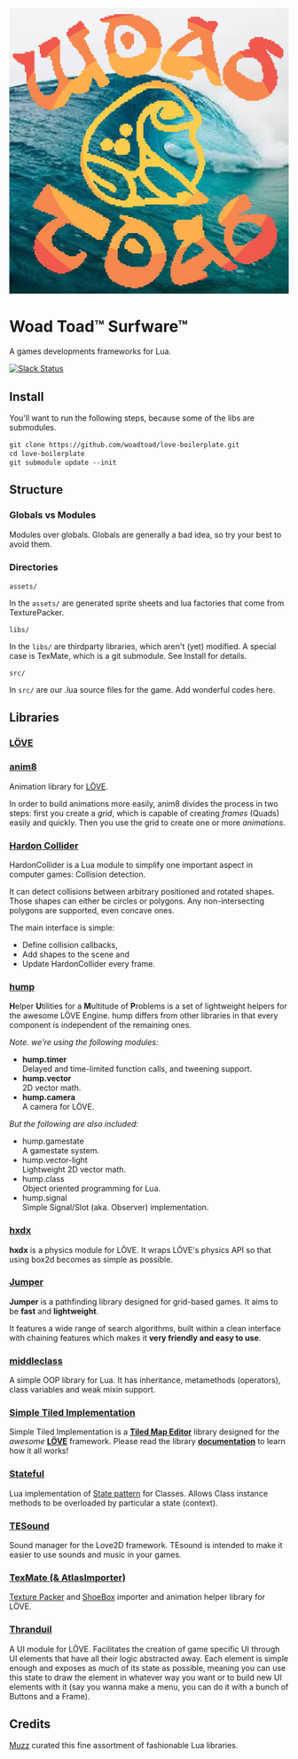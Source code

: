 ![surfware xoxo](./assets//surfware.jpg)

# Woad Toad™ Surfware™
A games developments frameworks for Lua.

[![Slack Status](https://woadtoad.herokuapp.com/badge.svg)](https://woadtoad.herokuapp.com/)

## Install

You'll want to run the following steps, because some of the libs are submodules.

```shell
git clone https://github.com/woadtoad/love-boilerplate.git
cd love-boilerplate
git submodule update --init
```

## Structure

### Globals vs Modules
Modules over globals. Globals are generally a bad idea, so try your best to avoid them.

### Directories

```
assets/
```
In the `assets/` are generated sprite sheets and lua factories that come from TexturePacker.

```
libs/
```
In the `libs/` are thirdparty libraries, which aren't (yet) modified. A special case is TexMate, which is a git submodule. See Install for details.

```
src/
```
In `src/` are our .lua source files for the game. Add wonderful codes here.


## Libraries

### [LÖVE](LOVE)

### [anim8](https://github.com/kikito/anim8)
Animation library for [LÖVE](LOVE).

In order to build animations more easily, anim8 divides the process in two steps: first you create a _grid_, which is capable of creating _frames_ (Quads) easily and quickly. Then you use the grid to create one or more _animations_.

### [Hardon Collider](https://vrld.github.io/HardonCollider/)
HardonCollider is a Lua module to simplify one important aspect in computer games: Collision detection.

It can detect collisions between arbitrary positioned and rotated shapes. Those shapes can either be circles or polygons. Any non-intersecting polygons are supported, even concave ones.

The main interface is simple:

- Define collision callbacks,
- Add shapes to the scene and
- Update HardonCollider every frame.

### [hump](https://vrld.github.io/hump/)
**H**elper **U**tilities for a **M**ultitude of **P**roblems is a set of lightweight helpers for the awesome LÖVE Engine. hump differs from other libraries in that every component is independent of the remaining ones.

_Note. we're using the following modules:_

* **hump.timer**  
Delayed and time-limited function calls, and tweening support.
* **hump.vector**  
2D vector math.
* **hump.camera**  
A camera for LÖVE.

_But the following are also included:_

* hump.gamestate  
A gamestate system.
* hump.vector-light  
Lightweight 2D vector math.
* hump.class  
Object oriented programming for Lua.
* hump.signal  
Simple Signal/Slot (aka. Observer) implementation.

### [hxdx](https://github.com/adonaac/hxdx)
**hxdx** is a physics module for LÖVE. It wraps LÖVE's physics API so that using box2d becomes as simple as possible.

### [Jumper](https://github.com/Yonaba/Jumper)
__Jumper__ is a pathfinding library designed for grid-based games. It aims to be __fast__ and __lightweight__.

It features a wide range of search algorithms, built within a clean interface with chaining features which makes it __very friendly and easy to use__.

### [middleclass](https://github.com/kikito/middleclass)
A simple OOP library for Lua. It has inheritance, metamethods (operators), class variables and weak mixin support.

### [Simple Tiled Implementation](https://github.com/karai17/Simple-Tiled-Implementation)
Simple Tiled Implementation is a [**Tiled Map Editor**][Tiled] library designed for the *awesome* [**LÖVE**][LOVE] framework. Please read the library [**documentation**][sti-docs] to learn how it all works!

### [Stateful](https://github.com/kikito/stateful.lua)
Lua implementation of [State pattern](https://en.wikipedia.org/wiki/State_pattern) for Classes. Allows Class instance methods to be overloaded by particular a state (context).

### [TESound](https://love2d.org/wiki/TEsound)
Sound manager for the Love2D framework. TEsound is intended to make it easier to use sounds and music in your games.

### [TexMate (& AtlasImporter)](TexMate)
[Texture Packer](https://www.codeandweb.com/texturepacker) and [ShoeBox](http://renderhjs.net/shoebox/) importer and animation helper library for LÖVE.

### [Thranduil](https://github.com/adonaac/thranduil)
A UI module for LÖVE. Facilitates the creation of game specific UI through UI elements that have all their logic abstracted away. Each element is simple enough and exposes as much of its state as possible, meaning you can use this state to draw the element in whatever way you want or to build new UI elements with it (say you wanna make a menu, you can do it with a bunch of Buttons and a Frame).

## Credits
[Muzz](https://github.com/Muzz) curated this fine assortment of fashionable Lua libraries.

[Tiled]: http://www.mapeditor.org/
[LOVE]: https://www.love2d.org/
[sti-docs]: http://karai17.github.io/Simple-Tiled-Implementation/
[TexMate]: https://github.com/Muzz/TexMate
